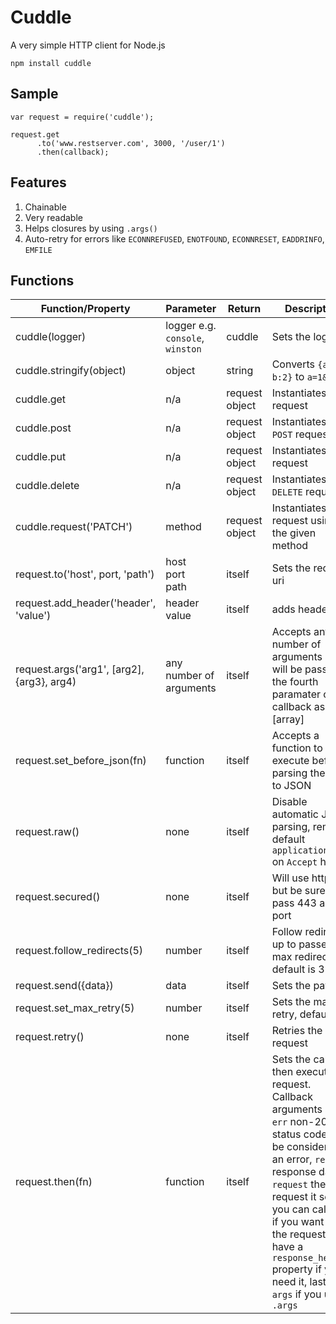 Cuddle
===

A very simple HTTP client for Node.js
<!-- language:console -->

	npm install cuddle

Sample
---
<!-- language:console -->

    var request = require('cuddle');

    request.get
          .to('www.restserver.com', 3000, '/user/1')
          .then(callback);




Features
---

1. Chainable
2. Very readable
3. Helps closures by using `.args()`
4. Auto-retry for errors like `ECONNREFUSED`, `ENOTFOUND`, `ECONNRESET`,  `EADDRINFO`, `EMFILE`


Functions
---

Function/Property | Parameter | Return | Description
--- | --- | --- | ---
cuddle(logger) | logger e.g. `console`, `winston` | cuddle | Sets the logger
cuddle.stringify(object) | object | string | Converts `{a:1, b:2}` to `a=1&b=2`
cuddle.get | n/a | request object | Instantiates a `GET` request
cuddle.post | n/a | request object | Instantiates a `POST` request
cuddle.put | n/a | request object | Instantiates a `PUT` request
cuddle.delete | n/a | request object | Instantiates a `DELETE` request
cuddle.request('PATCH') | method | request object | Instantiates a request using the given method
request.to('host', port, 'path') | host  <br/> port <br/> path | itself | Sets the request uri
request.add_header('header', 'value') | header <br /> value | itself | adds header
request.args('arg1', [arg2], {arg3}, arg4) | any number of arguments | itself | Accepts any number of arguments and will be passed as the fourth paramater on callback as an [array]
request.set_before_json(fn) | function | itself | Accepts a function to execute before parsing the data to JSON
request.raw() | none | itself | Disable automatic JSON parsing, removes default `application/json` on `Accept` header
request.secured() | none | itself | Will use https, but be sure to pass 443 as the port
request.follow_redirects(5) | number | itself | Follow redirects up to passed max redirects, default is 3
request.send({data}) | data | itself | Sets the payload
request.set_max_retry(5) | number | itself | Sets the max retry, default is 3
request.retry() | none | itself | Retries the request
request.then(fn) | function | itself | Sets the callback then executes request. Callback arguments are `err` non-200 status codes will be considered as an error, `result` response data, `request` the request it self so you can call retry if you want and the request will have a `response_headers` property if you need it, lastly `args` if you used `.args`

